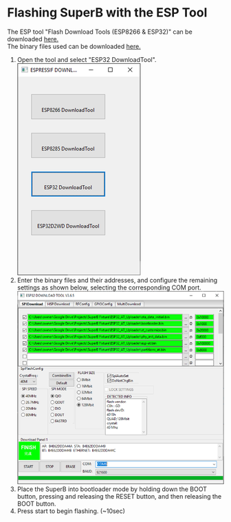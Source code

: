 # Flashing SuperB with the ESP Tool

The ESP tool "Flash Download Tools (ESP8266 & ESP32)" can be downloaded [here.](https://www.espressif.com/en/support/download/other-tools)  
The binary files used can be downloaded [here.](ESP32_AT_Uploader.zip)

1. Open the tool and select "ESP32 DownloadTool".
![Image showing tool selection screen, "ESP32 DownloadTool" is selected](/images/ESP_Tool/1.PNG)
2. Enter the binary files and their addresses, and configure the remaining settings as shown below, selecting the corresponding COM port.
![Image showing settings for the ESP tool](/images/ESP_Tool/2.PNG)
3. Place the SuperB into bootloader mode by holding down the BOOT button, pressing and releasing the RESET button, and then releasing the BOOT button.
4. Press start to begin flashing. (~10sec)